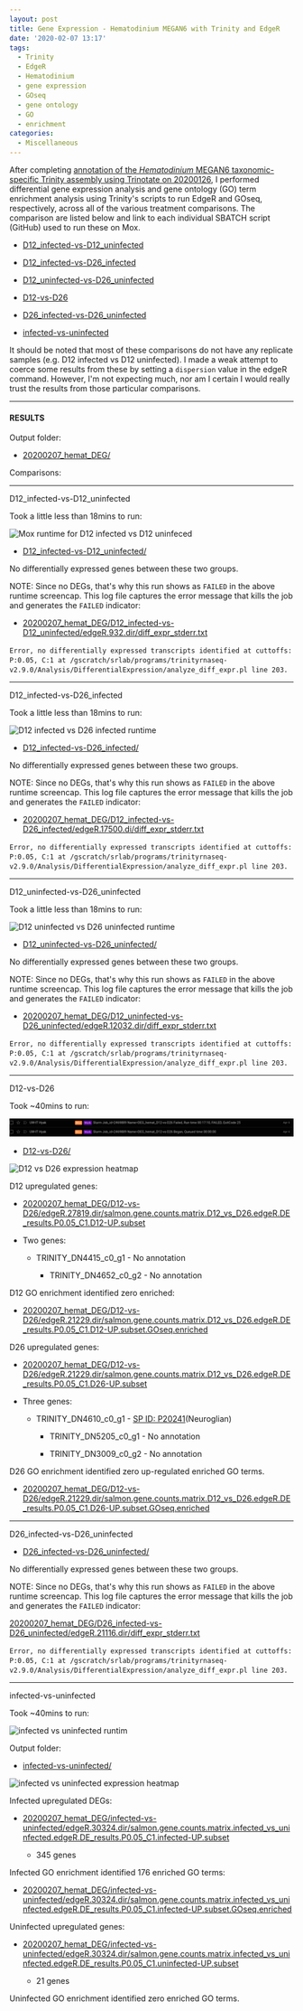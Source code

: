 ```yaml
---
layout: post
title: Gene Expression - Hematodinium MEGAN6 with Trinity and EdgeR
date: '2020-02-07 13:17'
tags:
  - Trinity
  - EdgeR
  - Hematodinium
  - gene expression
  - GOseq
  - gene ontology
  - GO
  - enrichment
categories:
  - Miscellaneous
---
```

After completing [annotation of the _Hematodinium_ MEGAN6 taxonomic-specific Trinity assembly using Trinotate on 20200126](https://robertslab.github.io/sams-notebook/2020/01/26/Transcriptome-Annotation-Trinotate-Hematodinium-MEGAN6-Taxonomic-specific-Trinity-Assembly-on-Mox.html), I performed differential gene expression analysis and gene ontology (GO) term enrichment analysis using Trinity's scripts to run EdgeR and GOseq, respectively, across all of the various treatment comparisons. The comparison are listed below and link to each individual SBATCH script (GitHub) used to run these on Mox.

- [D12_infected-vs-D12_uninfected](https://github.com/RobertsLab/sams-notebook/blob/master/sbatch_scripts/20200207_hemat_DEG_D12_infected-vs-D12_uninfected.sh)

- [D12_infected-vs-D26_infected](https://github.com/RobertsLab/sams-notebook/blob/master/sbatch_scripts/20200207_hemat_DEG_D12_infected-vs-D26_infected.sh)

- [D12_uninfected-vs-D26_uninfected](https://github.com/RobertsLab/sams-notebook/blob/master/sbatch_scripts/20200207_hemat_DEG_D12_uninfected-vs-D26_uninfected.sh)

- [D12-vs-D26](https://github.com/RobertsLab/sams-notebook/blob/master/sbatch_scripts/20200207_hemat_DEG_D12-vs-D26.sh)

- [D26_infected-vs-D26_uninfected](https://github.com/RobertsLab/sams-notebook/blob/master/sbatch_scripts/20200207_hemat_DEG_D26_infected-vs-D26_uninfected.sh)

- [infected-vs-uninfected](https://github.com/RobertsLab/sams-notebook/blob/master/sbatch_scripts/20200128_hemat_DEG_inf-vs-uninf.sh)

It should be noted that most of these comparisons do not have any replicate samples (e.g. D12 infected vs D12 uninfected). I made a weak attempt to coerce some results from these by setting a `dispersion` value in the edgeR command. However, I'm not expecting much, nor am I certain I would really trust the results from those particular comparisons.



---

#### RESULTS

Output folder:

- [20200207_hemat_DEG/](https://gannet.fish.washington.edu/Atumefaciens/20200207_hemat_DEG/)

Comparisons:

---

D12_infected-vs-D12_uninfected

Took a little less than 18mins to run:

![Mox runtime for D12 infected vs D12 uninfeced](https://github.com/RobertsLab/sams-notebook/blob/master/images/screencaps/20200207_hemat_DEG_D12_infected-vs-D12_uninfected_runtime.png?raw=true)

- [D12_infected-vs-D12_uninfected/](https://gannet.fish.washington.edu/Atumefaciens/20200207_hemat_DEG/D12_infected-vs-D12_uninfected)

No differentially expressed genes between these two groups.

NOTE: Since no DEGs, that's why this run shows as `FAILED` in the above runtime screencap. This log file captures the error message that kills the job and generates the `FAILED` indicator:

- [20200207_hemat_DEG/D12_infected-vs-D12_uninfected/edgeR.932.dir/diff_expr_stderr.txt](https://gannet.fish.washington.edu/Atumefaciens/20200207_hemat_DEG/D12_infected-vs-D12_uninfected/edgeR.932.dir/diff_expr_stderr.txt)

`Error, no differentially expressed transcripts identified at cuttoffs: P:0.05, C:1 at /gscratch/srlab/programs/trinityrnaseq-v2.9.0/Analysis/DifferentialExpression/analyze_diff_expr.pl line 203.`

---

D12_infected-vs-D26_infected

Took a little less than 18mins to run:

![D12 infected vs D26 infected runtime](https://github.com/RobertsLab/sams-notebook/blob/master/images/screencaps/20200207_hemat_DEG_D12_infected-vs-D26_infected_runtime.png?raw=true)

- [D12_infected-vs-D26_infected/](https://gannet.fish.washington.edu/Atumefaciens/20200207_hemat_DEG/D12_infected-vs-D26_infected)

No differentially expressed genes between these two groups.

NOTE: Since no DEGs, that's why this run shows as `FAILED` in the above runtime screencap. This log file captures the error message that kills the job and generates the `FAILED` indicator:

- [20200207_hemat_DEG/D12_infected-vs-D26_infected/edgeR.17500.di/diff_expr_stderr.txt](https://gannet.fish.washington.edu/Atumefaciens/20200207_hemat_DEG/D12_infected-vs-D26_infected/edgeR.17500.di/diff_expr_stderr.txt)

`Error, no differentially expressed transcripts identified at cuttoffs: P:0.05, C:1 at /gscratch/srlab/programs/trinityrnaseq-v2.9.0/Analysis/DifferentialExpression/analyze_diff_expr.pl line 203.`

---

D12_uninfected-vs-D26_uninfected


Took a little less than 18mins to run:

![D12 uninfected vs D26 uninfected runtime](https://github.com/RobertsLab/sams-notebook/blob/master/images/screencaps/20200207_hemat_DEG_D12_uninfected-vs-D26_uninfected_runtime.png?raw=true)


- [D12_uninfected-vs-D26_uninfected/](https://gannet.fish.washington.edu/Atumefaciens/20200207_hemat_DEG/D12_uninfected-vs-D26_uninfected)

No differentially expressed genes between these two groups.

NOTE: Since no DEGs, that's why this run shows as `FAILED` in the above runtime screencap. This log file captures the error message that kills the job and generates the `FAILED` indicator:

- [20200207_hemat_DEG/D12_uninfected-vs-D26_uninfected/edgeR.12032.dir/diff_expr_stderr.txt](https://gannet.fish.washington.edu/Atumefaciens/20200207_hemat_DEG/D12_uninfected-vs-D26_uninfected/edgeR.12032.dir/diff_expr_stderr.txt)

`Error, no differentially expressed transcripts identified at cuttoffs: P:0.05, C:1 at /gscratch/srlab/programs/trinityrnaseq-v2.9.0/Analysis/DifferentialExpression/analyze_diff_expr.pl line 203.`

---


D12-vs-D26

Took ~40mins to run:

![D12 vs D26 runtime](https://github.com/RobertsLab/sams-notebook/blob/master/images/screencaps/20200207_hemat_DEG_D12-vs-D26_runtime.png?raw=true)

- [D12-vs-D26/](https://gannet.fish.washington.edu/Atumefaciens/20200207_hemat_DEG/D12-vs-D26)

![D12 vs D26 expression heatmap](https://github.com/RobertsLab/sams-notebook/blob/master/images/screencaps/20200207_hemat_DEG_D12-vs-D26_trinity_heatmap.png?raw=true)

D12 upregulated genes:

- [20200207_hemat_DEG/D12-vs-D26/edgeR.27819.dir/salmon.gene.counts.matrix.D12_vs_D26.edgeR.DE_results.P0.05_C1.D12-UP.subset](https://gannet.fish.washington.edu/Atumefaciens/20200207_hemat_DEG/D12-vs-D26/edgeR.27819.dir/salmon.gene.counts.matrix.D12_vs_D26.edgeR.DE_results.P0.05_C1.D12-UP.subset)

- Two genes:

  - TRINITY_DN4415_c0_g1 - No annotation

	- TRINITY_DN4652_c0_g2 - No annotation

D12 GO enrichment identified zero enriched:

- [20200207_hemat_DEG/D12-vs-D26/edgeR.21229.dir/salmon.gene.counts.matrix.D12_vs_D26.edgeR.DE_results.P0.05_C1.D12-UP.subset.GOseq.enriched](https://gannet.fish.washington.edu/Atumefaciens/20200207_hemat_DEG/D12-vs-D26/edgeR.21229.dir/salmon.gene.counts.matrix.D12_vs_D26.edgeR.DE_results.P0.05_C1.D12-UP.subset.GOseq.enriched)




D26 upregulated genes:

- [20200207_hemat_DEG/D12-vs-D26/edgeR.21229.dir/salmon.gene.counts.matrix.D12_vs_D26.edgeR.DE_results.P0.05_C1.D26-UP.subset](https://gannet.fish.washington.edu/Atumefaciens/20200207_hemat_DEG/D12-vs-D26/edgeR.21229.dir/salmon.gene.counts.matrix.D12_vs_D26.edgeR.DE_results.P0.05_C1.D26-UP.subset)

- Three genes:

  - TRINITY_DN4610_c0_g1 - [SP ID: P20241](https://www.uniprot.org/uniprot/P20241)(Neuroglian)

	- TRINITY_DN5205_c0_g1 - No annotation

	- TRINITY_DN3009_c0_g2 - No annotation

D26 GO enrichment identified zero up-regulated enriched GO terms.

- [20200207_hemat_DEG/D12-vs-D26/edgeR.21229.dir/salmon.gene.counts.matrix.D12_vs_D26.edgeR.DE_results.P0.05_C1.D26-UP.subset.GOseq.enriched](https://gannet.fish.washington.edu/Atumefaciens/20200207_hemat_DEG/D12-vs-D26/edgeR.21229.dir/salmon.gene.counts.matrix.D12_vs_D26.edgeR.DE_results.P0.05_C1.D26-UP.subset.GOseq.enriched)


---

D26_infected-vs-D26_uninfected

- [D26_infected-vs-D26_uninfected/](https://gannet.fish.washington.edu/Atumefaciens/20200207_hemat_DEG/D26_infected-vs-D26_uninfected)

No differentially expressed genes between these two groups.

NOTE: Since no DEGs, that's why this run shows as `FAILED` in the above runtime screencap. This log file captures the error message that kills the job and generates the `FAILED` indicator:

[20200207_hemat_DEG/D26_infected-vs-D26_uninfected/edgeR.21116.dir/diff_expr_stderr.txt](https://gannet.fish.washington.edu/Atumefaciens/20200207_hemat_DEG/D26_infected-vs-D26_uninfected/edgeR.21116.dir/diff_expr_stderr.txt)

`Error, no differentially expressed transcripts identified at cuttoffs: P:0.05, C:1 at /gscratch/srlab/programs/trinityrnaseq-v2.9.0/Analysis/DifferentialExpression/analyze_diff_expr.pl line 203.`

---

infected-vs-uninfected

Took ~40mins to run:

![infected vs uninfected runtim](https://github.com/RobertsLab/sams-notebook/blob/master/images/screencaps/20200207_hemat_DEG_infected-vs-uninfected_runtime.png?raw=true)

Output folder:

- [infected-vs-uninfected/](https://gannet.fish.washington.edu/Atumefaciens/20200207_hemat_DEG/infected-vs-uninfected)

![infected vs uninfected expression heatmap](https://github.com/RobertsLab/sams-notebook/blob/master/images/screencaps/20200207_hemat_DEG_infected-vs-uninfected_trinity_heatmap.png?raw=true)

Infected upregulated DEGs:

- [20200207_hemat_DEG/infected-vs-uninfected/edgeR.30324.dir/salmon.gene.counts.matrix.infected_vs_uninfected.edgeR.DE_results.P0.05_C1.infected-UP.subset](https://gannet.fish.washington.edu/Atumefaciens/20200207_hemat_DEG/infected-vs-uninfected/edgeR.30324.dir/salmon.gene.counts.matrix.infected_vs_uninfected.edgeR.DE_results.P0.05_C1.infected-UP.subset)

  - 345 genes

Infected GO enrichment identified 176 enriched GO terms:

- [20200207_hemat_DEG/infected-vs-uninfected/edgeR.30324.dir/salmon.gene.counts.matrix.infected_vs_uninfected.edgeR.DE_results.P0.05_C1.infected-UP.subset.GOseq.enriched](https://gannet.fish.washington.edu/Atumefaciens/20200207_hemat_DEG/infected-vs-uninfected/edgeR.30324.dir/salmon.gene.counts.matrix.infected_vs_uninfected.edgeR.DE_results.P0.05_C1.infected-UP.subset.GOseq.enriched)

Uninfected upregulated genes:

- [20200207_hemat_DEG/infected-vs-uninfected/edgeR.30324.dir/salmon.gene.counts.matrix.infected_vs_uninfected.edgeR.DE_results.P0.05_C1.uninfected-UP.subset](https://gannet.fish.washington.edu/Atumefaciens/20200207_hemat_DEG/infected-vs-uninfected/edgeR.30324.dir/salmon.gene.counts.matrix.infected_vs_uninfected.edgeR.DE_results.P0.05_C1.uninfected-UP.subset)

  - 21 genes

Uninfected GO enrichment identified zero enriched GO terms.
